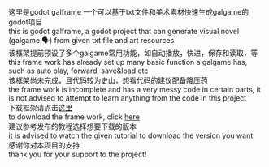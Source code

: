 这里是godot galframe 一个可以基于txt文件和美术素材快速生成galgame的godot项目  
this is godot galframe, a godot project that can generate visual novel (galgame 🗣️) from given txt file and art resources    
该框架提前预设了多个galgame常用功能，如自动播放，快进，保存和读取，等  
this frame work has already set up many basic function a galgame has, such as auto play, forward, save&load etc  
该框架尚未完成，且代码较为史山，想看代码的建议配备降压药  
the frame work is incomplete and has a very messy code in certain parts, it is not advised to attempt to learn anything from the code in this project  
下载框架请点击[这里](https://github.com/melon-Li-SomeOneTookMyNamePluhhh/godot-galframe---auto-visual-novel-generator/releases)  
to download the frame work, click [here](https://github.com/melon-Li-SomeOneTookMyNamePluhhh/godot-galframe---auto-visual-novel-generator/releases)  
建议参考发布的教程选择想要下载的版本  
it is advised to watch the given tutorial to download the version you want  
感谢你对本项目的支持  
thank you for your support to the project!  
